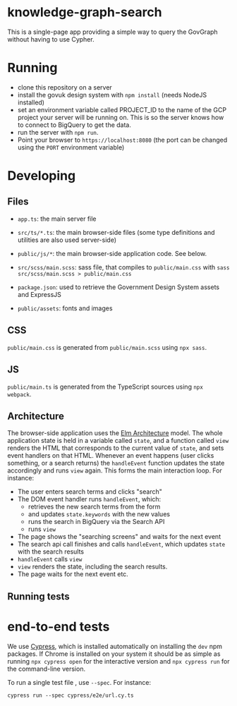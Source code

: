 # knowledge-graph-search

This is a single-page app providing a simple way to query the GovGraph
without having to use Cypher.


# Running

- clone this repository on a server
- install the govuk design system with `npm install` (needs NodeJS installed)
- set an environment variable called PROJECT_ID to the name of the GCP project
  your server will be running on. This is so the server knows how to connect to
  BigQuery to get the data.
- run the server with `npm run`.
- Point your browser to `https://localhost:8080` (the port can be changed using the `PORT` environment variable)

# Developing

## Files

- `app.ts`: the main server file

- `src/ts/*.ts`: the main browser-side files (some type definitions and
  utilities are also used server-side)

- `public/js/*`:  the main browser-side application code. See below.

- `src/scss/main.scss`: sass file, that compiles to `public/main.css` with `sass
  src/scss/main.scss > public/main.css`

- `package.json`: used to retrieve the Government Design System assets and ExpressJS

- `public/assets`: fonts and images

## CSS

`public/main.css` is generated from `public/main.scss` using `npx sass`.

## JS

`public/main.ts` is generated from the TypeScript sources using `npx webpack`.

## Architecture

The browser-side application uses the [Elm Architecture](https://elmprogramming.com/elm-architecture-intro.html) model. The whole application state is held in a variable called `state`, and a function called `view` renders the HTML that corresponds to the current value of `state`, and sets event handlers on that HTML. Whenever an event happens (user clicks something, or a search returns) the `handleEvent` function updates the state accordingly and runs `view` again. This forms the main interaction loop. For instance:

- The user enters search terms and clicks "search"
- The DOM event handler runs `handleEvent`, which:
  - retrieves the new search terms from the form
  - and updates `state.keywords` with the new values
  - runs the search in BigQuery via the Search API
  - runs `view`
- The page shows the "searching screens" and waits for the next event
- The search api call finishes and calls `handleEvent`, which updates `state` with the search results
- `handleEvent` calls `view`
- `view` renders the state, including the search results.
- The page waits for the next event
etc.

## Running tests

# end-to-end tests

We use [Cypress](https://docs.cypress.io), which is installed automatically on installing the `dev` npm packages. If Chrome is installed on your system it should be as simple as running `npx cypress open` for the interactive version and `npx cypress run` for the command-line version.

To run a single test file , use `--spec`. For instance:

    cypress run --spec cypress/e2e/url.cy.ts
